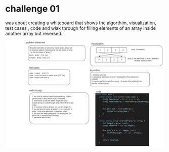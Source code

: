 # challenge 01 

was about creating a whiteboard that shows the algorthim, visualization, test cases , code and wlak through for filling elements of an array inside another array but reversed.

![Alt text](challenge01.drawio.png)